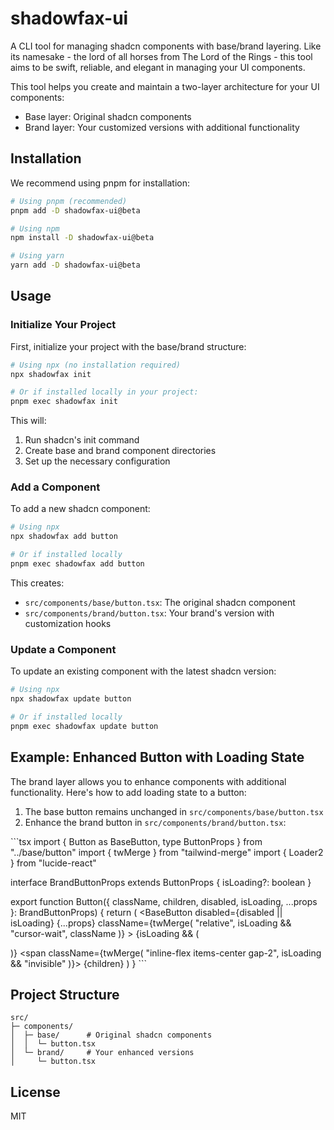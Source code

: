 # shadowfax-ui

A CLI tool for managing shadcn components with base/brand layering. Like its namesake - the lord of all horses from The Lord of the Rings - this tool aims to be swift, reliable, and elegant in managing your UI components.

This tool helps you create and maintain a two-layer architecture for your UI components:
- Base layer: Original shadcn components
- Brand layer: Your customized versions with additional functionality

## Installation

We recommend using pnpm for installation:

```bash
# Using pnpm (recommended)
pnpm add -D shadowfax-ui@beta

# Using npm
npm install -D shadowfax-ui@beta

# Using yarn
yarn add -D shadowfax-ui@beta
```

## Usage

### Initialize Your Project

First, initialize your project with the base/brand structure:

```bash
# Using npx (no installation required)
npx shadowfax init

# Or if installed locally in your project:
pnpm exec shadowfax init
```

This will:
1. Run shadcn's init command
2. Create base and brand component directories
3. Set up the necessary configuration

### Add a Component

To add a new shadcn component:

```bash
# Using npx
npx shadowfax add button

# Or if installed locally
pnpm exec shadowfax add button
```

This creates:
- `src/components/base/button.tsx`: The original shadcn component
- `src/components/brand/button.tsx`: Your brand's version with customization hooks

### Update a Component

To update an existing component with the latest shadcn version:

```bash
# Using npx
npx shadowfax update button

# Or if installed locally
pnpm exec shadowfax update button
```

## Example: Enhanced Button with Loading State

The brand layer allows you to enhance components with additional functionality. Here's how to add loading state to a button:

1. The base button remains unchanged in `src/components/base/button.tsx`
2. Enhance the brand button in `src/components/brand/button.tsx`:

\`\`\`tsx
import { Button as BaseButton, type ButtonProps } from "../base/button"
import { twMerge } from "tailwind-merge"
import { Loader2 } from "lucide-react"

interface BrandButtonProps extends ButtonProps {
  isLoading?: boolean
}

export function Button({ 
  className, 
  children,
  disabled,
  isLoading,
  ...props 
}: BrandButtonProps) {
  return (
    <BaseButton 
      disabled={disabled || isLoading}
      {...props} 
      className={twMerge(
        "relative",
        isLoading && "cursor-wait",
        className
      )}
    >
      {isLoading && (
        <div className="absolute left-1/2 top-1/2 -translate-x-1/2 -translate-y-1/2">
          <Loader2 className="h-4 w-4 animate-spin" />
        </div>
      )}
      <span className={twMerge(
        "inline-flex items-center gap-2",
        isLoading && "invisible"
      )}>
        {children}
      </span>
    </BaseButton>
  )
}
\`\`\`

## Project Structure

```
src/
├─ components/
│  ├─ base/      # Original shadcn components
│  │  └─ button.tsx
│  └─ brand/     # Your enhanced versions
│     └─ button.tsx
```

## License

MIT 
